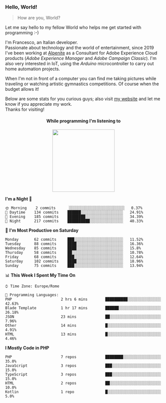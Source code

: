 ### Hello, World!

> How are you, World?

Let me say hello to my fellow World who helps me get started with programming :-)

I'm Francesco, an Italian developer.  
Passionate about technology and the world of entertainment, since 2019 I've been working at [Alpenite](https://www.alpenite.com) as a Consultant for Adobe Experience Cloud products (*Adobe Experience Manager* and *Adobe Campaign Classic*). I'm also very interested in IoT, using the *Arduino* microcontroller to carry out home automation projects.

When I'm not in front of a computer you can find me taking pictures while traveling or watching artistic gymnastics competitions. Of course when the budget allows it!

Below are some stats for you curious guys; also visit [my website](https://www.francescorega.eu) and let me know if you appreciate my work.  
Thanks for visiting!

<div align="center">
  <h4>While programming I'm listening to</h4>
  <a href="https://apps.francescorega.eu/now-playing/11147232609" target="_blank"><img src="https://apps.francescorega.eu/now-playing/11147232609" width="200"></a>
</div>

<!--START_SECTION:waka-->
**I'm a Night 🦉** 

```text
🌞 Morning    2 commits      ░░░░░░░░░░░░░░░░░░░░░░░░░   0.37% 
🌆 Daytime    134 commits    ██████░░░░░░░░░░░░░░░░░░░   24.91% 
🌃 Evening    185 commits    ████████░░░░░░░░░░░░░░░░░   34.39% 
🌙 Night      217 commits    ██████████░░░░░░░░░░░░░░░   40.33%

```
📅 **I'm Most Productive on Saturday** 

```text
Monday       62 commits     ███░░░░░░░░░░░░░░░░░░░░░░   11.52% 
Tuesday      88 commits     ████░░░░░░░░░░░░░░░░░░░░░   16.36% 
Wednesday    85 commits     ████░░░░░░░░░░░░░░░░░░░░░   15.8% 
Thursday     58 commits     ██░░░░░░░░░░░░░░░░░░░░░░░   10.78% 
Friday       68 commits     ███░░░░░░░░░░░░░░░░░░░░░░   12.64% 
Saturday     102 commits    ████░░░░░░░░░░░░░░░░░░░░░   18.96% 
Sunday       75 commits     ███░░░░░░░░░░░░░░░░░░░░░░   13.94%

```


📊 **This Week I Spent My Time On** 

```text
⌚︎ Time Zone: Europe/Rome

💬 Programming Languages: 
PHP                      2 hrs 6 mins        ██████████░░░░░░░░░░░░░░░   42.63% 
Blade Template           1 hr 17 mins        ██████░░░░░░░░░░░░░░░░░░░   26.18% 
JSON                     23 mins             ██░░░░░░░░░░░░░░░░░░░░░░░   7.96% 
Other                    14 mins             █░░░░░░░░░░░░░░░░░░░░░░░░   4.91% 
HTML                     13 mins             █░░░░░░░░░░░░░░░░░░░░░░░░   4.46%

```

**I Mostly Code in PHP** 

```text
PHP                      7 repos             ████████░░░░░░░░░░░░░░░░░   35.0% 
JavaScript               3 repos             ███░░░░░░░░░░░░░░░░░░░░░░   15.0% 
TypeScript               3 repos             ███░░░░░░░░░░░░░░░░░░░░░░   15.0% 
HTML                     2 repos             ██░░░░░░░░░░░░░░░░░░░░░░░   10.0% 
Kotlin                   1 repo              █░░░░░░░░░░░░░░░░░░░░░░░░   5.0%

```



<!--END_SECTION:waka-->
